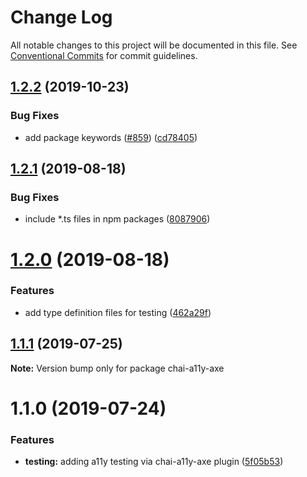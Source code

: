 # Change Log

All notable changes to this project will be documented in this file.
See [Conventional Commits](https://conventionalcommits.org) for commit guidelines.

## [1.2.2](https://github.com/open-wc/open-wc/compare/chai-a11y-axe@1.2.1...chai-a11y-axe@1.2.2) (2019-10-23)


### Bug Fixes

* add package keywords ([#859](https://github.com/open-wc/open-wc/issues/859)) ([cd78405](https://github.com/open-wc/open-wc/commit/cd78405))





## [1.2.1](https://github.com/open-wc/open-wc/compare/chai-a11y-axe@1.2.0...chai-a11y-axe@1.2.1) (2019-08-18)


### Bug Fixes

* include *.ts files in npm packages ([8087906](https://github.com/open-wc/open-wc/commit/8087906))





# [1.2.0](https://github.com/open-wc/open-wc/compare/chai-a11y-axe@1.1.1...chai-a11y-axe@1.2.0) (2019-08-18)


### Features

* add type definition files for testing ([462a29f](https://github.com/open-wc/open-wc/commit/462a29f))





## [1.1.1](https://github.com/open-wc/open-wc/compare/chai-a11y-axe@1.1.0...chai-a11y-axe@1.1.1) (2019-07-25)

**Note:** Version bump only for package chai-a11y-axe





# 1.1.0 (2019-07-24)


### Features

* **testing:** adding a11y testing via chai-a11y-axe plugin ([5f05b53](https://github.com/open-wc/open-wc/commit/5f05b53))
